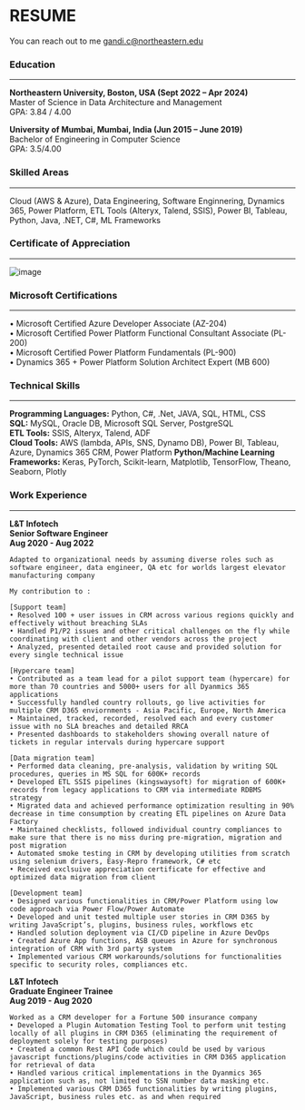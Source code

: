 # RESUME
You can reach out to me gandi.c@northeastern.edu

### **Education**
----------------------------------------------------------------------------------------------------------------------------------------------------------------------

**Northeastern University, Boston, USA (Sept 2022 – Apr 2024)**  
Master of Science in Data Architecture and Management  
GPA: 3.84 / 4.00

**University of Mumbai, Mumbai, India (Jun 2015 – June 2019)**  
Bachelor of Engineering in Computer Science  
GPA: 3.5/4.00  


### **Skilled Areas**
----------------------------------------------------------------------------------------------------------------------------------------------------------------------
Cloud (AWS & Azure), Data Engineering, Software Enginnering, Dynamics 365, Power Platform, ETL Tools (Alteryx, Talend, SSIS),  Power BI, Tableau, Python, Java, .NET, C#, ML Frameworks

### **Certificate of Appreciation**
----------------------------------------------------------------------------------------------------------------------------------------------------------------------

![image](https://github.com/chinmaygandi/Resume/assets/131703516/d6c2949d-026f-4703-a65d-e8465d6a7127)

### **Microsoft Certifications**
----------------------------------------------------------------------------------------------------------------------------------------------------------------------
• Microsoft Certified Azure Developer Associate (AZ-204)  
• Microsoft Certified Power Platform Functional Consultant Associate (PL-200)  
• Microsoft Certified Power Platform Fundamentals (PL-900)  
• Dynamics 365 + Power Platform Solution Architect Expert (MB 600)

### **Technical Skills**  
----------------------------------------------------------------------------------------------------------------------------------------------------------------------

**Programming Languages:** Python, C#, .Net, JAVA, SQL, HTML, CSS  
**SQL:** MySQL, Oracle DB, Microsoft SQL Server, PostgreSQL  
**ETL Tools:** SSIS, Alteryx, Talend, ADF  
**Cloud Tools:** AWS (lambda, APIs, SNS, Dynamo DB), Power BI, Tableau, Azure, Dynamics 365 CRM, Power Platform
**Python/Machine Learning Frameworks:** Keras, PyTorch, Scikit-learn, Matplotlib, TensorFlow, Theano, Seaborn, Plotly

### **Work Experience**  
----------------------------------------------------------------------------------------------------------------------------------------------------------------------

**L&T Infotech**  
**Senior Software Engineer**  
**Aug 2020 - Aug 2022**   
```    
Adapted to organizational needs by assuming diverse roles such as software engineer, data engineer, QA etc for worlds largest elevator manufacturing company 

My contribution to :  

[Support team]  
• Resolved 100 + user issues in CRM across various regions quickly and effectively without breaching SLAs  
• Handled P1/P2 issues and other critical challenges on the fly while coordinating with client and other vendors across the project  
• Analyzed, presented detailed root cause and provided solution for every single technical issue 

[Hypercare team]  
• Contributed as a team lead for a pilot support team (hypercare) for more than 70 countries and 5000+ users for all Dyanmics 365 applications  
• Successfully handled country rollouts, go live activities for multiple CRM D365 enviornments - Asia Pacific, Europe, North America  
• Maintained, tracked, recorded, resolved each and every customer issue with no SLA breaches and detailed RRCA  
• Presented dashboards to stakeholders showing overall nature of tickets in regular intervals during hypercare support 
 
[Data migration team]  
• Performed data cleaning, pre-analysis, validation by writing SQL procedures, queries in MS SQL for 600K+ records  
• Developed ETL SSIS pipelines (kingswaysoft) for migration of 600K+ records from legacy applications to CRM via intermediate RDBMS strategy  
• Migrated data and achieved performance optimization resulting in 90% decrease in time consumption by creating ETL pipelines on Azure Data Factory  
• Maintained checklists, followed individual country compliances to make sure that there is no miss during pre-migration, migration and post migration  
• Automated smoke testing in CRM by developing utilities from scratch using selenium drivers, Easy-Repro framework, C# etc  
• Received exclsuive appreciation certificate for effective and optimized data migration from client 
 
[Development team]  
• Designed various functionalities in CRM/Power Platform using low code approach via Power Flow/Power Automate 
• Developed and unit tested multiple user stories in CRM D365 by writing JavaScript’s, plugins, business rules, workflows etc 
• Handled solution deployment via CI/CD pipeline in Azure DevOps 
• Created Azure App functions, ASB queues in Azure for synchronous integration of CRM with 3rd party system
• Implemented various CRM workarounds/solutions for functionalities specific to security roles, compliances etc.
```

**L&T Infotech**  
**Graduate Engineer Trainee**  
**Aug 2019 - Aug 2020**  
```
Worked as a CRM developer for a Fortune 500 insurance company  
• Developed a Plugin Automation Testing Tool to perform unit testing locally of all plugins in CRM D365 (eliminating the requirement of deployment solely for testing purposes)  
• Created a common Rest API Code which could be used by various javascript functions/plugins/code activities in CRM D365 application for retrieval of data   
• Handled various critical implementations in the Dyanmics 365 application such as, not limited to SSN number data masking etc.  
• Implemented various CRM D365 functionalities by writing plugins, JavaScript, business rules etc. as and when required
```

